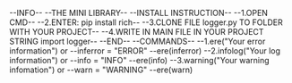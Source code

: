 --INFO--
--THE MINI LIBRARY--
--INSTALL INSTRUCTION--
--1.OPEN CMD--
--2.ENTER: pip install rich--
--3.CLONE FILE logger.py TO FOLDER WITH YOUR PROJECT--
--4.WRITE IN MAIN FILE IN YOUR PROJECT STRING import logger--
--END--
--COMMANDS--
--1.ere("Your error information") or 
--inferror = "ERROR"
--ere(inferror)
--2.infolog("Your log information") or
--info = "INFO"
--ere(info)
--3.warning("Your warning infomation") or
--warn = "WARNING"
--ere(warn)
